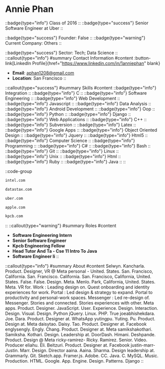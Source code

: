 # Annie Phan
::badge{type="info"}
Class of 2016
::
::badge{type="success"}
Senior Software Engineer at Uber
::

::badge{type="success"}
Founder: False
::
::badge{type="warning"}
Current Company: Others
::

::badge{type="success"}
Sector: Tech; Data Science
::
::callout{type="info"}
#summary
Contact Information
#content
:button-link[LinkedIn Profile]{href="https://www.linkedin.com/in/1anniephan" blank}
- **Email**: aphan1208@gmail.com
- **Location**: San Francisco
::

::callout{type="success"}
#summary
Skills
#content
::badge{type="info"}
Integration
::
::badge{type="info"}
C
::
::badge{type="info"}
Software Engineering
::
::badge{type="info"}
Web Development
::
::badge{type="info"}
Javascript
::
::badge{type="info"}
Data Analysis
::
::badge{type="info"}
Android Development
::
::badge{type="info"}
Oop
::
::badge{type="info"}
Python
::
::badge{type="info"}
Django
::
::badge{type="info"}
Web Applications
::
::badge{type="info"}
C++
::
::badge{type="info"}
Subversion
::
::badge{type="info"}
Latex
::
::badge{type="info"}
Google Apps
::
::badge{type="info"}
Object Oriented Design
::
::badge{type="info"}
Jquery
::
::badge{type="info"}
Html5
::
::badge{type="info"}
Computer Science
::
::badge{type="info"}
Programming
::
::badge{type="info"}
C#
::
::badge{type="info"}
Bash
::
::badge{type="info"}
Git
::
::badge{type="info"}
Linux
::
::badge{type="info"}
Unix
::
::badge{type="info"}
Html
::
::badge{type="info"}
Ruby
::
::badge{type="info"}
Java
::
::

::code-group
```bash [Intel]
intel.com
```
```bash [DataStax]
datastax.com
```
```bash [Uber]
uber.com
```
```bash [Apple]
apple.com
```
```bash [Kleiner Perkins Caufield & Byers]
kpcb.com
```
::
::callout{type="warning"}
#summary
Roles
#content
- **Software Engineering Intern**
- **Senior Software Engineer**
- **Kpcb Engineering Fellow**
- **Head Tutor And Ta - Cse 11 Intro To Java**
- **Software Engineer Ii**
::

::callout{type="info"}
#summary
About
#content
Selwyn. Kancharla. Product. Designer, VR @ Meta personal - United. States. San. Francisco, California. San. Francisco. California. San. Francisco, California, United. States. False. False. Design. Meta. Menlo. Park, California, United. States. Meta. VR for. Work : Leading design on. Quest onboarding and identity experiences for work. Portal : Led design & strategy to expand. Portal to productivity and personal-work spaces. Messenger : Led re-design of. Messenger. Stories and connected. Stories experiences with other. Meta apps. Product. Designer. JavaScript. User. Experience. Design. Interaction. Design. Visual. Design. Python jQuery. Linux. PHP. True joeabhishekdara. Joe. Dara. Product. Designer at. WhatsApp yutingpu. Yuting. Pu. Product. Design at. Meta daisytao. Daisy. Tao. Product. Designer at. Facebook englysengly. Engly. Chang. Product. Designer at. Meta samikshakothari. Samiksha. Kothari. Design. Leadership at. DoorDash. Himani. Deshpande. Product. Design @ Meta ricky-ramirez- Ricky. Ramirez. Senior. Video. Producer eliahu. Eli. Beitzuri. Product. Designer at. Facebook justin-marr- Justin. Marr. Design. Director aaina. Aaina. Sharma. Design leadership at. Grammarly. Git. Sketch.app. Framer.js. Adobe. CC. Java. C. MySQL. Music. Production. HTML. Google. App. Engine. Design. Patterns. Django
::
